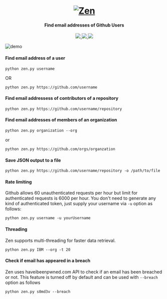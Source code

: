 <h1 align="center">
  <br>
  <a href="https://github.com/s0md3v/Zen"><img src="https://image.ibb.co/eNj5Qf/zenlogo.png" alt="Zen"></a>
</h1>

<h4 align="center">Find email addresses of Github Users</h4>

<p align="center">
  <a href="https://github.com/s0md3v/Zen/releases">
    <img src="https://img.shields.io/github/release/s0md3v/Zen.svg">
  </a>
  <a href="https://travis-ci.com/s0md3v/Zen">
    <img src="https://img.shields.io/travis/com/s0md3v/Zen.svg">
  </a>
  <a href="https://github.com/s0md3v/Zen/issues?q=is%3Aissue+is%3Aclosed">
      <img src="https://img.shields.io/github/issues-closed-raw/s0md3v/Zen.svg">
  </a>
</p>

![demo](https://image.ibb.co/nenkff/Screenshot-2018-10-17-21-41-53.png)

#### Find email address of a user
`python zen.py username`



OR



`python zen.py https://github.com/username`

#### Find email addressess of contributors of a repository
`python zen.py https://github.com/username/repository`


#### Find email addresses of members of an organization 
`python zen.py organization --org`

or

`python zen.py https://github.com/orgs/organzation`

#### Save JSON output to a file
`python zen.py https://github.com/username/repository -o /path/to/file`

#### Rate limiting
Github allows 60 unauthenticated requests per hour but limit for authenticated requests is 6000 per hour.
You don't need to generate any kind of authenticated token, just supply your username via `-u` option as follows:

`python zen.py username -u yourUsername`

#### Threading
Zen supports multi-threading for faster data retrieval.

`python zen.py IBM --org -t 20`

#### Check if email has appeared in a breach
Zen uses haveibeenpwned.com API to check if an email has been breached or not. This feature is turned off by default and can be used with `--breach` option as follows

`python zen.py s0md3v --breach`
